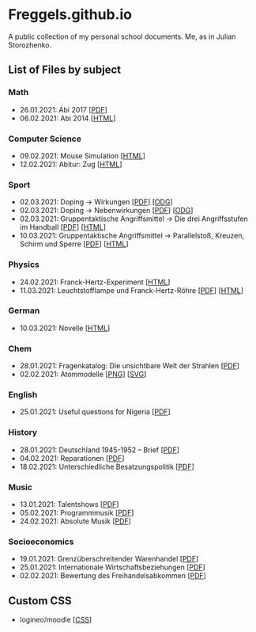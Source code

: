 # Freggels.github.io
A public collection of my personal school documents.
Me, as in Julian Storozhenko.

## List of Files by subject

### Math
+ 26.01.2021: Abi 2017 \[[PDF](./school/math/20210126/doc.pdf)]
+ 06.02.2021: Abi 2014 \[[HTML](./school/math/20210206/doc.html)]

### Computer Science
+ 09.02.2021: Mouse Simulation \[[HTML](./school/cs/20210209/doc.html)\]
+ 12.02.2021: Abitur: Zug \[[HTML](./school/cs/20210212/doc.html)\]

### Sport
+ 02.03.2021: Doping -> Wirkungen \[[PDF](./school/sport/20210302/doping/file.pdf)] \[[ODG](./school/sport/20210302/doping/file.odg)]
+ 02.03.2021: Doping -> Nebenwirkungen \[[PDF](./school/sport/20210302/doping/file2.pdf)] \[[ODG](./school/sport/20210302/doping/file2.odg)]
+ 02.03.2021: Gruppentaktische Angriffsmittel -> Die drei Angriffsstufen im Handball \[[PDF](./school/sport/20210302/gruppentaktik/file.pdf)] \[[HTML](./school/sport/20210302/gruppentaktik/file.html)]
+ 10.03.2021: Gruppentaktische Angriffsmittel -> Parallelstoß, Kreuzen, Schirm und Sperre \[[PDF](./school/sport/20210310/file.pdf)] \[[HTML](./school/sport/20210310/file.html)]

### Physics
+ 24.02.2021: Franck-Hertz-Experiment \[[HTML](./school/physics/20210224/doc.html)]
+ 11.03.2021: Leuchtstofflampe und Franck-Hertz-Röhre \[[PDF](./school/physics/20210311/file.pdf)] \[[HTML](./school/physics/20210311/file.html)]

### German
+ 10.03.2021: Novelle \[[HTML](./school/german/20210310/file.html)]

### Chem
+ 28.01.2021: Fragenkatalog: Die unsichtbare Welt der Strahlen \[[PDF](./school/chem/20210128/doc.pdf)]
+ 02.02.2021: Atommodelle \[[PNG](./school/chem/20210202/pic.png)] \[[SVG](./school/chem/20210202/pic.svg)]

### English
+ 25.01.2021: Useful questions for Nigeria \[[PDF](./school/english/20210125/doc.pdf)]

### History
+ 28.01.2021: Deutschland 1945-1952 – Brief \[[PDF](./school/history/20210128/doc.pdf)]
+ 04.02.2021: Reparationen \[[PDF](./school/history/20210204/doc.pdf)]
+ 18.02.2021: Unterschiedliche Besatzungspolitik \[[PDF](./school/history/20210218/doc.pdf)]

### Music
+ 13.01.2021: Talentshows \[[PDF](./school/music/20210113/doc.pdf)]
+ 05.02.2021: Programmmusik \[[PDF](./school/music/20210205/doc.pdf)]
+ 24.02.2021: Absolute Musik \[[PDF](./school/music/20210224/doc.pdf)]

### Socioeconomics
+ 19.01.2021: Grenzüberschreitender Warenhandel \[[PDF](./school/social/20210119/doc.pdf)]
+ 25.01.2021: Internationale Wirtschaftsbeziehungen \[[PDF](./school/social/20210125/doc.pdf)]
+ 02.02.2021: Bewertung des Freihandelsabkommen \[[PDF](./school/social/20210202/doc.pdf)]

## Custom CSS
+ logineo/moodle \[[CSS](./other/css/logineo.css)]
